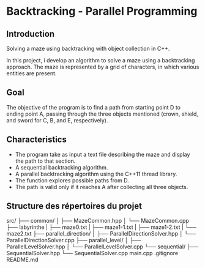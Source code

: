 # Backtracking - Parallel Programming

## Introduction
Solving a maze using backtracking with object collection in C++.

In this project, i develop an algorithm to solve a maze using a backtracking approach. The maze is represented by a grid of characters, in which various entities are present.

## Goal
The objective of the program is to find a path from starting point D to ending point A, passing through the three objects mentioned (crown, shield, and sword for C, B, and E, respectively).

## Characteristics
- The program take as input a text file describing the maze and display the path to that section.
- A sequential backtracking algorithm.
- A parallel backtracking algorithm using the C++11 thread library.
- The function explores possible paths from D.
- The path is valid only if it reaches A after collecting all three objects.

## Structure des répertoires du projet

src/
├── common/
│   ├── MazeCommon.hpp
│   └── MazeCommon.cpp
├── labyrinthe
|   ├── maze0.txt
|   ├── maze1-1.txt
|   ├── maze1-2.txt
|   └── maze2.txt
├── parallel_direction/
│   ├── ParallelDirectionSolver.hpp
│   └── ParallelDirectionSolver.cpp
├── parallel_level/
│   ├── ParallelLevelSolver.hpp
│   └── ParallelLevelSolver.cpp
└──  sequential/
    ├── SequentialSolver.hpp
    └── SequentialSolver.cpp
main.cpp
.gitignore
README.md